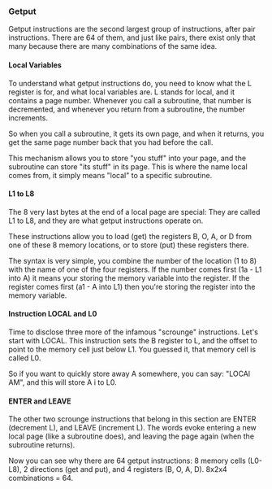### Getput

Getput instructions are the second largest group of instructions, after pair instructions. There are 64 of them, and just like pairs, there exist only that many because there are many combinations of the same idea.

#### Local Variables

To understand what getput instructions do, you need to know what the L register is for, and what local variables are. L stands for local, and it contains a page number. Whenever you call a subroutine, that number is decremented, and whenever you return from a subroutine, the number increments.

So when you call a subroutine, it gets its own page, and when it returns, you get the same page number back that you had before the call.

This mechanism allows you to store "you stuff" into your page, and the subroutine can store "its stuff" in its page. This is where the name local comes from, it simply means "local" to a specific subroutine.

#### L1 to L8

The 8 very last bytes at the end of a local page are special: They are called L1 to L8, and they are what getput instructions operate on.

These instructions allow you to load (get) the registers B, O, A, or D from one of these 8 memory locations, or to store (put) these registers there. 

The syntax is very simple, you combine the number of the location (1 to 8) with the name of one of the four registers. If the number comes first (1a - L1 into A) it means your storing the memory variable into the register. If the register comes first (a1 - A into L1) then you're storing the register into the memory variable.

#### Instruction LOCAL and L0

Time to disclose three more of the infamous "scrounge" instructions. Let's start with LOCAL. This instruction sets the B register to L, and the offset to point to the memory cell just below L1. You guessed it, that memory cell is called L0.

So if you want to quickly store away A somewhere, you can say: "LOCAl AM", and this will store A i to L0.

#### ENTER and LEAVE

The other two scrounge instructions that belong in this section are ENTER (decrement L), and LEAVE (increment L). The words evoke entering a new local page (like a subroutine does), and leaving the page again (when the subroutine returns).

Now you can see why there are 64 getput instructions: 8 memory cells (L0-L8), 2 directions (get and put), and 4 registers (B, O, A, D). 8x2x4 combinations = 64.



